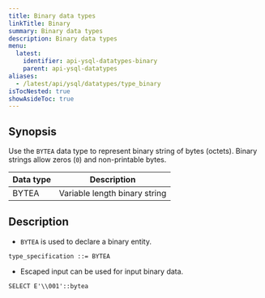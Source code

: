 ```yaml
---
title: Binary data types
linkTitle: Binary
summary: Binary data types
description: Binary data types
menu:
  latest:
    identifier: api-ysql-datatypes-binary
    parent: api-ysql-datatypes
aliases:
  - /latest/api/ysql/datatypes/type_binary
isTocNested: true
showAsideToc: true
---
```


## Synopsis

Use the `BYTEA` data type to represent binary string of bytes (octets). Binary strings allow zeros (`0`) and non-printable bytes.

Data type | Description |
----------|-------------|
BYTEA | Variable length binary string |

## Description

- `BYTEA` is used to declare a binary entity.

```
type_specification ::= BYTEA
```

- Escaped input can be used for input binary data.

```
SELECT E'\\001'::bytea
```
